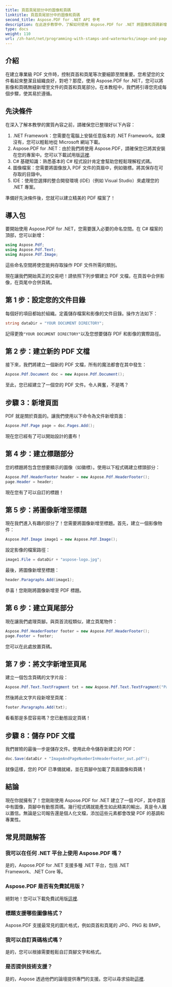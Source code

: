 ```yaml
---
title: 頁眉頁尾部分中的圖像和頁碼
linktitle: 頁眉頁尾部分中的圖像和頁碼
second_title: Aspose.PDF for .NET API 參考
description: 在此逐步教學中，了解如何使用 Aspose.PDF for .NET 將圖像和頁碼新增至 PDF 的頁首和頁尾。
type: docs
weight: 110
url: /zh-hant/net/programming-with-stamps-and-watermarks/image-and-page-number-in-header-footer-section/
---
```

## 介紹

在建立專業級 PDF 文件時，控制頁首和頁尾等次要細節至關重要。您希望您的文件看起來整潔且組織良好，對吧？那麼，使用 Aspose.PDF for .NET，您可以將影像和頁碼無縫新增至文件的頁首和頁尾部分。在本教程中，我們將引導您完成每個步驟，使其易於遵循。

## 先決條件

在深入了解本教學的實質內容之前，請確保您已整理好以下內容：

1. .NET Framework：您需要在電腦上安裝任意版本的 .NET Framework。如果沒有，您可以輕鬆地從 Microsoft 網站下載。
2.  Aspose.PDF for .NET：由於我們將使用 Aspose.PDF，請確保您已將其安裝在您的專案中。您可以下載試用版[這裡](https://releases.aspose.com/pdf/net/).
3. C# 基礎知識：熟悉基本的 C# 程式設計肯定會幫助您輕鬆理解程式碼。
4. 圖像檔案：您需要將圖像放入 PDF 文件的頁眉中，例如徽標。將其保存在可存取的目錄中。 
5. IDE：使用您選擇的整合開發環境 (IDE)（例如 Visual Studio）來處理您的 .NET 專案。

準備好先決條件後，您就可以建立精美的 PDF 檔案了！

## 導入包

要開始使用 Aspose.PDF for .NET，您需要匯入必要的命名空間。在 C# 檔案的頂部，您可以新增：

```csharp
using Aspose.Pdf;
using Aspose.Pdf.Text;
using Aspose.Pdf.Image;
```

這些命名空間將使您能夠存取操作 PDF 文件所需的類別。

現在讓我們開始真正的交易吧！請依照下列步驟建立 PDF 文檔，在頁首中合併影像，在頁尾中合併頁碼。

## 第 1 步：設定您的文件目錄

每個好的項目都始於組織。定義儲存檔案和影像的文件目錄。操作方法如下：

```csharp
string dataDir = "YOUR DOCUMENT DIRECTORY";
```

記得更換`"YOUR DOCUMENT DIRECTORY"`以及您想要儲存 PDF 和影像的實際路徑。

## 第 2 步：建立新的 PDF 文檔

接下來，我們將建立一個新的 PDF 文檔，所有的魔法都會在其中發生：

```csharp
Aspose.Pdf.Document doc = new Aspose.Pdf.Document();
```

至此，您已經建立了一個空的 PDF 文件。令人興奮，不是嗎？

## 步驟 3：新增頁面

PDF 就是關於頁面的。讓我們使用以下命令為文件新增頁面：

```csharp
Aspose.Pdf.Page page = doc.Pages.Add();
```

現在您已經有了可以開始設計的畫布！

## 第 4 步：建立標題部分

您的標題將包含您想要顯示的圖像（如徽標）。使用以下程式碼建立標頭部分：

```csharp
Aspose.Pdf.HeaderFooter header = new Aspose.Pdf.HeaderFooter();
page.Header = header;
```

現在您有了可以自訂的標題！

## 第 5 步：將圖像新增至標題

現在我們進入有趣的部分了！您需要將圖像新增至標題。首先，建立一個影像物件：

```csharp
Aspose.Pdf.Image image1 = new Aspose.Pdf.Image();
```

設定影像的檔案路徑：

```csharp
image1.File = dataDir + "aspose-logo.jpg";
```

最後，將圖像新增至標題：

```csharp
header.Paragraphs.Add(image1);
```

恭喜！您剛剛將圖像新增至 PDF 標題。

## 第 6 步：建立頁尾部分

現在讓我們處理頁腳。與頁首流程類似，建立頁尾物件：

```csharp
Aspose.Pdf.HeaderFooter footer = new Aspose.Pdf.HeaderFooter();
page.Footer = footer;
```

您可以在此處放置頁碼。 

## 第 7 步：將文字新增至頁尾

建立一個包含頁碼的文字片段：

```csharp
Aspose.Pdf.Text.TextFragment txt = new Aspose.Pdf.Text.TextFragment("Page: ($p of $P ) ");
```

然後將此文字片段新增至頁尾：

```csharp
footer.Paragraphs.Add(txt);
```

看看那是多麼容易嗎？您已動態設定頁碼！

## 步驟 8：儲存 PDF 文檔

我們冒險的最後一步是儲存文件。使用此命令儲存新建立的 PDF：

```csharp
doc.Save(dataDir + "ImageAndPageNumberInHeaderFooter_out.pdf");
```

就像這樣，您的 PDF 已準備就緒，並在頁腳中加載了頁眉圖像和頁碼！

## 結論

現在你就擁有了！您剛剛使用 Aspose.PDF for .NET 建立了一個 PDF，其中頁首中有圖像，頁腳中有動態頁碼。幾行程式碼就能產生如此精美的輸出，真是令人難以置信。無論是公司報告還是個人化文檔，添加這些元素都會改變 PDF 的基調和專業性。

## 常見問題解答

### 我可以在任何 .NET 平台上使用 Aspose.PDF 嗎？
是的，Aspose.PDF for .NET 支援多種 .NET 平台，包括 .NET Framework、.NET Core 等。

### Aspose.PDF 是否有免費試用版？
絕對地！您可以下載免費試用版[這裡](https://releases.aspose.com/).

### 標題支援哪些圖像格式？
Aspose.PDF 支援最常見的圖片格式，例如頁首和頁尾的 JPG、PNG 和 BMP。

### 我可以自訂頁碼格式嗎？
是的，您可以根據需要輕鬆自訂頁腳文字和格式。

### 是否提供技術支援？
是的，Aspose 透過他們的論壇提供專門的支援。您可以尋求協助[這裡](https://forum.aspose.com/c/pdf/10).